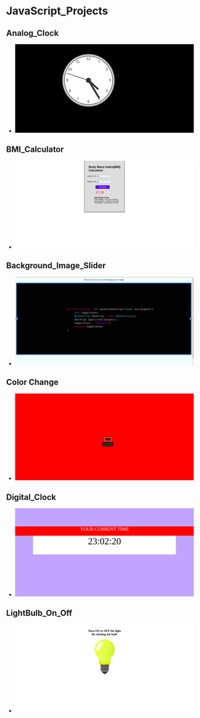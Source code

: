 # JavaScript_Projects

## Analog_Clock
- <img src = "Analog_Clock/image/Analog_Clock.png" alt = "Analog_Clock Photo">

## BMI_Calculator
- <img src = "BMI_Calculator/photo/BMI_Calculator.png" alt = "BMI_Calculator Photo">

## Background_Image_Slider
- <img src = "Background_Image_Slider/img/background_image_slider.png" alt = "Background_Image_Slider Photo">

## Color Change
- <img src = "Color Change/photo/color_change.png" alt = "Color_Change Photo">

## Digital_Clock
- <img src = "Digital_Clock/image/Digital_Clock.png" alt = "Digital_Clock Photo">

## LightBulb_On_Off
- <img src = "LightBulb_On_Off/image/LightBulb_On.png" alt = "LightBulb_On Photo">
